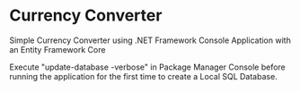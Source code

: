 # Currency Converter
Simple Currency Converter using .NET Framework Console Application with an Entity Framework Core

Execute "update-database -verbose" in Package Manager Console before running the application for the first time to create a Local SQL Database.
